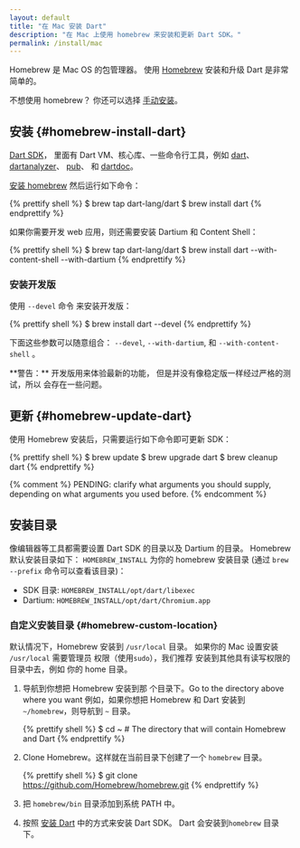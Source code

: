 ```yaml
---
layout: default
title: "在 Mac 安装 Dart"
description: "在 Mac 上使用 homebrew 来安装和更新 Dart SDK。"
permalink: /install/mac
---
```


Homebrew 是 Mac OS 的包管理器。
使用 [Homebrew](http://brew.sh/)
安装和升级 Dart 是非常简单的。

不想使用 homebrew？
你还可以选择 [手动安装](/install/archive)。

## 安装 {#homebrew-install-dart}

[Dart SDK](/tools/sdk)，
里面有 Dart VM、核心库、一些命令行工具，例如
[dart]({{site.dart_vm}}/tools)、
[dartanalyzer](https://github.com/dart-lang/sdk/tree/master/pkg/analyzer_cli)、
[pub](/tools/pub)、
和 [dartdoc](https://github.com/dart-lang/dartdoc#dartdoc)。

[安装 homebrew](http://brew.sh/) 然后运行如下命令：

{% prettify shell %}
$ brew tap dart-lang/dart
$ brew install dart
{% endprettify %}

如果你需要开发 web 应用，则还需要安装 Dartium 和 Content Shell：

{% prettify shell %}
$ brew tap dart-lang/dart
$ brew install dart --with-content-shell --with-dartium
{% endprettify %}

### 安装开发版

使用 `--devel` 命令
来安装开发版：

{% prettify shell %}
$ brew install dart --devel
{% endprettify %}

下面这些参数可以随意组合：
`--devel`,
`--with-dartium`, 和
`--with-content-shell` 。

<aside class="alert alert-warning" markdown="1">
**警告：**
开发版用来体验最新的功能，
但是并没有像稳定版一样经过严格的测试，所以 会存在一些问题。
</aside>


## 更新 {#homebrew-update-dart}

使用 Homebrew 安装后，只需要运行如下命令即可更新 SDK：

{% prettify shell %}
$ brew update
$ brew upgrade dart
$ brew cleanup dart
{% endprettify %}

{% comment %}
PENDING: clarify what arguments you should supply,
depending on what arguments you used before.
{% endcomment %}


## 安装目录

像编辑器等工具都需要设置 Dart SDK 的目录以及
Dartium 的目录。
Homebrew 默认安装目录如下：
`HOMEBREW_INSTALL` 为你的 
homebrew 安装目录
(通过 `brew --prefix` 命令可以查看该目录)：

* SDK 目录: `HOMEBREW_INSTALL/opt/dart/libexec`
* Dartium: `HOMEBREW_INSTALL/opt/dart/Chromium.app`


### 自定义安装目录 {#homebrew-custom-location}

默认情况下，Homebrew 安装到 `/usr/local` 目录。
如果你的 Mac 设置安装 `/usr/local` 需要管理员
权限（使用`sudo`），我们推荐
安装到其他具有读写权限的目录中去，例如
你的 home 目录。

1. 导航到你想把 Homebrew 安装到那
   个目录下。Go to the directory above where you want
   例如，如果你想把 Homebrew 和 Dart 安装到 
   `~/homebrew`，则导航到 `~` 目录。

   {% prettify shell %}
   $ cd ~    # The directory that will contain Homebrew and Dart
   {% endprettify %}

2. Clone Homebrew。这样就在当前目录下创建了一个 `homebrew` 目录。

   {% prettify shell %}
   $ git clone https://github.com/Homebrew/homebrew.git
   {% endprettify %}

3. 把 `homebrew/bin` 目录添加到系统 PATH 中。

4. 按照 
[安装 Dart](#homebrew-install-dart) 中的方式来安装 Dart SDK。
Dart 会安装到`homebrew` 目录下。
